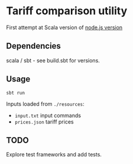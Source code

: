 # Tariff comparison utility
First attempt at Scala version of [node.js version](https://github.com/risingnote/energy)

## Dependencies
scala / sbt - see build.sbt for versions.

## Usage
```sbt run```

Inputs loaded from ```./resources```:
 - ```input.txt``` input commands
 - ```prices.json``` tariff prices

## TODO
Explore test frameworks and add tests.